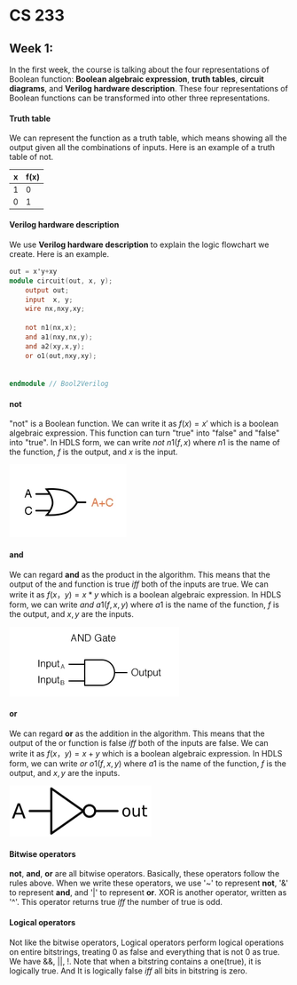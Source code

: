 # CS 233

## Week 1: 

In the first week, the course is talking about the four representations of Boolean function: **Boolean algebraic expression**, **truth tables**, **circuit diagrams**, and **Verilog hardware description**. These four representations of Boolean functions can be transformed into other three representations. 

#### Truth table

We can represent the function as a truth table, which means showing all the output given all the combinations of inputs. Here is an example of a truth table of not.

| x    | f(x) |
| ---- | ---- |
| 1    | 0    |
| 0    | 1    |

#### Verilog hardware description

We use **Verilog hardware description** to explain the logic flowchart we create. Here is an example.

```verilog
out = x'y+xy
module circuit(out, x, y);
    output out;
    input  x, y;
    wire nx,nxy,xy;
    
    not n1(nx,x);
    and a1(nxy,nx,y);
    and a2(xy,x,y);
    or o1(out,nxy,xy);
   
   
endmodule // Bool2Verilog
```

#### not

"not" is a Boolean function. We can write it as $f(x)=x'$ which is a boolean algebraic expression. This function can turn "true" into "false" and "false" into "true". In HDLS form, we can write $not\ n1(f,x)$ where $n1$ is the name of the function, $f$ is the output, and $x$ is the input.

![sub-expression-A-C](CS-233.assets/sub-expression-A-C.webp)

#### and

We can regard **and** as the product in the algorithm. This means that the output of the and function is true $iff$ both of the inputs are true. We can write it as $f(x，y)=x*y$ which is a boolean algebraic expression. In HDLS form, we can write $and\ a1(f,x,y)$ where $a1$ is the name of the function, $f$ is the output, and $x,y$ are the inputs.

![image-20220118194312216](CS-233.assets/image-20220118194312216.png)

#### or

We can regard **or** as the addition in the algorithm. This means that the output of the or function is false $iff$ both of the inputs are false. We can write it as $f(x，y)=x+y$ which is a boolean algebraic expression. In HDLS form, we can write $or\ o1(f,x,y)$ where $a1$ is the name of the function, $f$ is the output, and $x,y$ are the inputs.

<img src="CS-233.assets/1024px-Not-gate-en.svg.png" alt="1024px-Not-gate-en.svg" style="zoom: 25%;" />



#### Bitwise operators

**not**, **and**, **or** are all bitwise operators. Basically, these operators follow the rules above. When we write these operators, we use '~' to represent **not**, '&' to represent **and**, and '|' to represent **or**. XOR is another operator, written as '^'. This operator returns true $iff$ the number of true is odd.

#### Logical operators 

Not like the bitwise operators, Logical operators perform logical operations on entire bitstrings, treating 0 as false and everything that is not 0 as true. We have &&, ||, !. Note that when a bitstring contains a one(true), it is logically true. And It is logically false $iff$ all bits in bitstring is zero.
